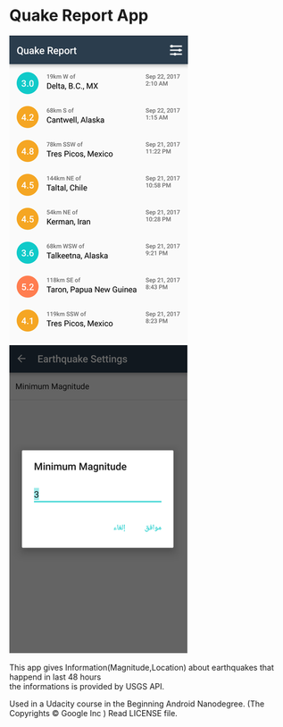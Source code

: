 Quake Report App
===================================

![Screenshot (sh1.png)](sh1.png?raw=true "Screenshot")
![Screenshot (sh2.png)](sh2.png?raw=true "Screenshot")


This app gives Information(Magnitude,Location) about earthquakes that happend in last 48 hours <br> 
the informations is provided by USGS API.

Used in a Udacity course in the Beginning Android Nanodegree. (The Copyrights © Google Inc ) Read LICENSE	file.

